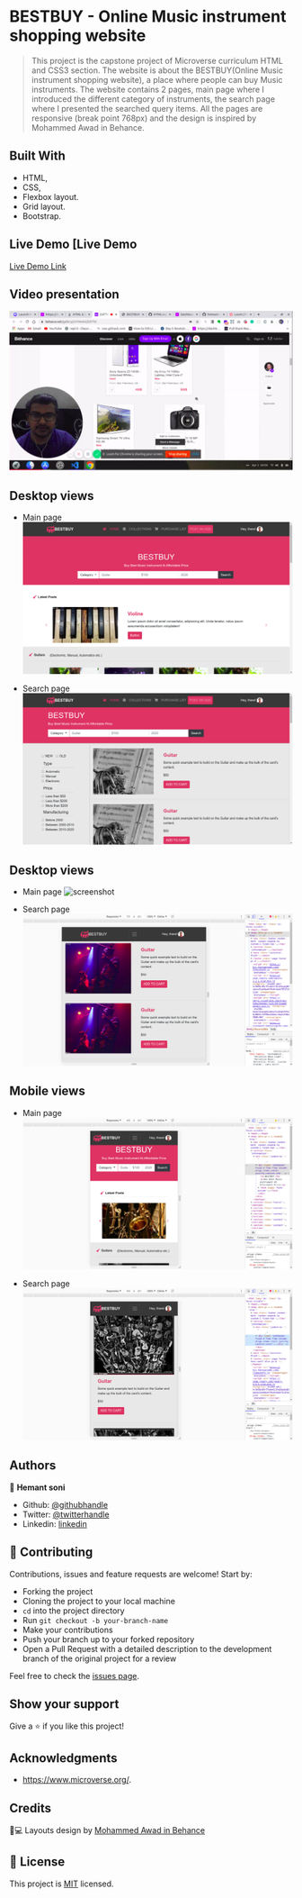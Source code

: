 # BESTBUY - Online Music instrument shopping website 

> This project is the capstone project of Microverse curriculum HTML and CSS3 section. The website is about the BESTBUY(Online Music instrument shopping website), a place where people can buy Music instruments. The website contains 2 pages, main page where I introduced the different category of instruments, the search page where I presented the searched query items. All the pages are responsive (break point 768px) and the design is inspired by Mohammed Awad in Behance.


## Built With

- HTML,
- CSS,
- Flexbox layout.
- Grid layout.
- Bootstrap.


## Live Demo [Live Demo

[Live Demo Link](https://rawcdn.githack.com/hemant-soni-vst-au4/bestbuy/ac43db14b171f20ea828eaf80f467921c2d9ba87/index.html)


## Video presentation

[![Video](./images/video.png)](https://www.loom.com/share/dc88784d9d0b4581911ba4407379924a)

## Desktop views

- Main page
![screenshot](./images/Screenshot1.png) 

- Search page
![screenshot](./images/Screenshot2.png)

## Desktop views

- Main page
![screenshot](./image/hometablet.png) 

- Search page
![screenshot](./images/searchtablet.png)

## Mobile views

- Main page
![screenshot](./images/home.png)

- Search page
![screenshot](./images/search.png)


## Authors

👤 **Hemant soni**

- Github: [@githubhandle](https://github.com/hemant-soni-vst-au4)
- Twitter: [@twitterhandle](https://twitter.com/abdelperez11)
- Linkedin: [linkedin](https://www.linkedin.com/in/hemant-soni-97427b193/)

## 🤝 Contributing

Contributions, issues and feature requests are welcome! Start by:

* Forking the project
* Cloning the project to your local machine
* `cd` into the project directory
* Run `git checkout -b your-branch-name`
* Make your contributions
* Push your branch up to your forked repository
* Open a Pull Request with a detailed description to the development branch of the original project for a review

Feel free to check the [issues page](issues/).

## Show your support

Give a ⭐️ if you like this project!

## Acknowledgments

- https://www.microverse.org/.

## Credits
📄💻 Layouts design by <a href="https://www.behance.net/M_Awad" target="_blank">Mohammed Awad in Behance</a>

## 📝 License

This project is [MIT](lic.url) licensed.